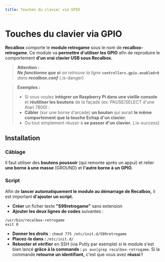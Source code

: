 ```yaml
---
title: Touches du clavier via GPIO
---
```


# Touches du clavier via GPIO

**Recalbox** comporte le **module retrogame** sous le nom de **recalbox-retrogame**. Ce module va **permettre d'utiliser les GPIO** afin de reproduire le comportement **d'un vrai clavier USB sous Recalbox.**


>**Attention :**  
>_**Ne fonctionne que si** on retrouve la ligne_ **`controllers.gpio.enabled=0`** _dans **recalbox.conf**_
{.is-danger}


>**Exemples :**
>
>* Si vous voulez **intégrer un Raspberry Pi dans une vieille console** et **réutiliser les boutons** de la façade \(ex: PAUSE/SELECT d'une Atari 7800\) :
>  * **Câbler** \(sur une borne d'arcade\) **un bouton** qui aurait **le même comportement** **que la touche Echap d'un clavier.**
>  * Ou tout simplement réussir à **se passer d'un clavier.**
{.is-success}

## Installation

### Câblage

Il faut utiliser des **boutons poussoir** \(qui remonte après un appui\) et relier **une borne à une masse** \(GROUND\) et **l'autre borne à un GPIO**.

### Script

Afin de **lancer automatiquement le module au démarrage de Recalbox,** il est important **d'ajouter un script.**

* **Créer** un ficher texte **"S99retrogame"** sans extension 
* **Ajouter les deux lignes de codes** suivantes : 

```text
/usr/bin/recalbox-retrogame
exit 0
```

* **Donner les droits** : `chmod 775 /etc/init.d/S99retrogame` 
* **Placez-le dans :** `/etc/init.d/`  
* **Rebooter et vérifier** en SSH \(via Putty par exemple\) si le module s'est bien lancé **grâce à la commande :** `ps aux|grep recalbox-retrogame`. Si la commande **retourne un identifiant,** c'est que vous avez **réussi !**

